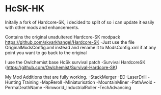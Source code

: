 # HcSK-HK
Initally a fork of Hardcore-SK, i decided to split of so i can update it easily with other mods and enhancements.

Contains the original unadultered Hardcore-SK modpack
https://github.com/skyarkhangel/Hardcore-SK
-Just use the file OriginalModsConfig.xml instead and rename it to ModsConfig.xml if at any point you want to go back to the original

I use the Owlchemist base HcSk survival patch
-Survival HardcoreSK (https://github.com/Owlchemist/Survival-Hardcore-SK)

My Mod Additions that are fully working.
-StackMerger
-ED-LaserDrill
-Hunting Training
-MapReroll
-Miniaturisation
-MountainMiner
-PathAvoid
-PermaDeathName
-Rimworld_IndustrialRoller
-TechAdvancing
